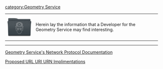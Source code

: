 [category:Geometry Service](category:Geometry_Service.md)

|                                                |                                                                                            |
|------------------------------------------------|--------------------------------------------------------------------------------------------|
| ![](img/Developer_128px.png "Developer_128px.png") | Herein lay the information that a Developer for the Geometry Service may find interesting. |

------------------------------------------------------------------------

[Geometry Service's Network Protocol
Documentation](GeometryServiceNetworkProtocol.md)

[Proposed URL URI URN
Implimentations](URL_URI_URN_Implimentations.md)
